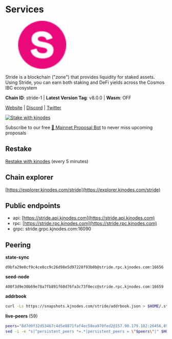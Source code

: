 # Services

<figure><img src="https://raw.githubusercontent.com/kj89/cosmos-images/main/logos/stride.png" width="150" alt=""><figcaption></figcaption></figure>

Stride is a blockchain ("zone") that provides liquidity for staked assets.  Using Stride, you can earn both staking and DeFi yields across the Cosmos IBC ecosystem

**Chain ID**: stride-1 | **Latest Version Tag**: v8.0.0 | **Wasm**: OFF

[Website](https://stride.zone) | [Discord](https://discord.gg/mzQZ8dAE7u) | [Twitter](https://twitter.com/stride_zone)

[![Stake with kjnodes](https://i.ibb.co/cr44Q8j/button-stake-with-kjnodes.png)](https://restake.app/stride/stridevaloper1j8gkhtllnp252l6g6zwzea30e7pvzqttr9768n)

Subscribe to our free [🤖 Mainnet Proposal Bot](https://t.me/kjnodes_proposal_bot) to never miss upcoming proposals

## Restake

[Restake with kjnodes](https://restake.app/stride/stridevaloper1j8gkhtllnp252l6g6zwzea30e7pvzqttr9768n) (every 5 minutes)
## Chain explorer
[https://explorer.kjnodes.com/stride](https://explorer.kjnodes.com/stride)

## Public endpoints

* api: [https://stride.api.kjnodes.com](https://stride.api.kjnodes.com)
* rpc: [https://stride.rpc.kjnodes.com](https://stride.rpc.kjnodes.com)
* grpc: stride.grpc.kjnodes.com:16090

## Peering

**state-sync**

```text
d9bfa29e0cf9c4ce0cc9c26d98e5d97228f93b0b@stride.rpc.kjnodes.com:16656
```

**seed-node**

```text
400f3d9e30b69e78a7fb891f60d76fa3c73f0ecc@stride.rpc.kjnodes.com:16659
```

**addrbook**
```bash
curl -Ls https://snapshots.kjnodes.com/stride/addrbook.json > $HOME/.stride/config/addrbook.json
```

**live-peers** (59)
```bash
peers="8d7d0f32d53467c4d5e8871faf4ec58ea970fed2@157.90.179.182:26456,89757803f40da51678451735445ad40d5b15e059@169.155.168.67:26656,6fca686eca83017f3bb3055c3b58a2f8d476de8f@204.93.241.110:27652,6831d67983cf5ebcb44da01737ccd6ccbd15c08e@193.70.47.90:12256,df3f533e6b9776c11f08da804edcb810cbdd2080@65.108.234.23:12256,233e06cfa51d53e186afe032e848f5c9f5cd4a01@83.171.248.3:26656,44e797771bff124693e63a8ec331d42873cf2ae2@95.217.202.49:35656,1483ddbd1ba369c01d5496877314ed1b09bd9cc3@65.21.189.221:12256,d36ac7580cc8907a00b0add8c3b047caea6df4ed@107.155.67.202:26636,ade7d4d0009c7725ee991b8c40a7f646f76bf1e3@149.102.140.108:26656,68bde8241552dc0371050d1ab0c081a98c2f13e0@116.202.229.240:26656,ff8f29adcb3bd468136d49645dca3f1935750c58@174.83.6.129:26656,8e4e1f1e087c76c71c64e477e95495833da82aa2@135.181.173.139:26656,005a2f2a92d5bbf5f9376a8d2bd8b1f7ec0e4bf2@35.224.198.112:26656,1e0e88fac793f68822d3ea8e952f2dc0f4c1ca57@142.132.135.125:20656,04b797b5a56fb939a97a3c7d9c3230d09b85e8d7@93.189.30.118:26656,2c1f55e905c7425f995947e2d600ca5ac863b8c1@15.235.53.91:13456,3a75e5c30eb6b7f56fe3dbcc968abc44db569389@65.108.202.143:26656,a3f95b0b15c31a68a7535f6068c4e14b95e90dcf@65.109.92.240:21016,8a210f1bcfc9015a7bc18dcc5add29c0dce3f2dc@135.181.173.67:26656,5093547fdf0430143ac66b4ee55d80e6542a6c10@217.174.247.163:26656,05eec003db41d7ff47a317ef59f83e31bdca23c3@78.107.234.44:26656,8fff37214fb0ef622f1c09dccb22d6321e004c3e@109.123.242.163:50056,ea6a7b2f366bc343f0670f1673fd86001dd08eb0@65.108.122.246:26636,950da031d9536b9fbd0e9f0c70d65740d11d0111@192.118.76.199:26626,20f56a68a04eedc764b7e1b87b7032a50b9d4fe9@51.81.155.97:10456,e1b058e5cfa2b836ddaa496b10911da62dcf182e@138.201.8.248:26656,9ee75491e354965d8bfd8434aa093f8613bc1dce@65.108.238.103:12256,c757aa720f0e0e9eff500dd6ada332119ee75c33@65.109.106.169:26656,18256dedf8f01bb65c5a0b9e1a8e80de5ea8f156@65.108.232.168:16656,463b1dc6903455575079572fb23407be586f2a4b@185.16.39.37:26656,2254e6968e5c7ebc98ef5b79b388502fa44e10e1@5.161.134.44:26656,fb24bc1de8c563e822897fba89bf150c602f3123@198.244.178.213:26656,e726816f42831689eab9378d5d577f1d06d25716@176.9.188.21:26656,711030caa133cdcbf4aa357216279cbbb843b7f3@51.79.19.15:26656,5383a21cf2d5e513aea2c3e430133f31aa2e5d00@138.201.32.103:26656,d95477fd745d8a5e4b3d9052149d28a5dc447a88@35.206.158.54:26656,18704d8ffb35d412adb3fb8eea62c894cf175e75@86.48.26.130:26656,a7d96dc929824613315dcc1c90fee119f28cc51f@164.152.160.155:26656,d77e7918b9f9e21ee60a8e03075ca3e5f7353912@162.55.4.253:26656,f5e00226bf8a3854ba06e9b2f2e9b9ac0ecc8414@146.59.52.39:24095,fc305427390397f8c4eebe5bc22919c1cc5d4532@65.109.43.75:27007,6e50791af47369e3afd1458fe73c6b6337ba460f@185.215.166.166:26656,cd680cc992983e5c8244b5529034a2e362e7a6d3@93.159.134.157:26656,9854daeb5414cc415baaedc4cef000faf5e24f85@45.143.196.110:12256,3505b1ece40f94cab8f80cfe31f5106c028ccd05@185.193.17.40:12256,0393c19b176d1cf8bc560c5a8fa990301deb1a7e@95.217.126.187:26656,3023b940ec9a39661c95877cec99e17416dc2a17@51.89.6.150:21656,471518432477e31ea348af246c0b54095d41352c@78.47.210.211:26656,3fef899adcdeded56f6c69fe55c5da1624303367@163.172.101.208:4656,0198f6d3ebe7bed4d176558a2ce8d341531f3e7b@74.80.183.130:26653,166da4de977381ea8853986be11dbb470d9dc2ba@149.202.72.186:26639,66807a69e4920359a7c064856edd1439a656e517@65.108.234.159:56656,87a7a8cc67967d0ede5d68a1477c44a40a8705f7@108.165.178.242:26653,6856de6f0c70a850db2b58deb43d568fced4a524@165.227.208.6:26656,ebc272824924ea1a27ea3183dd0b9ba713494f83@185.16.39.158:26886,f8e2f80a8c58e6f53cc4940f5f1eac55c9067480@35.213.184.121:26656,1ec2a654e00e22279ee50f13f074f2bce7218681@15.235.114.194:10156,c124ce0b508e8b9ed1c5b6957f362225659b5343@144.76.177.187:26656"
sed -i -e "s|^persistent_peers *=.*|persistent_peers = \"$peers\"|" $HOME/.stride/config/config.toml
```
